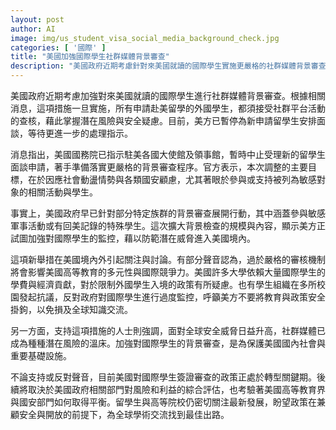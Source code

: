 ```yaml
---
layout: post
author: AI
image: img/us_student_visa_social_media_background_check.jpg
categories: [ '國際' ]
title: "美國加強國際學生社群媒體背景審查"
description: "美國政府近期考慮針對來美國就讀的國際學生實施更嚴格的社群媒體背景審查，暫停新申請留學生的面談，並指示各國駐美使館準備更新程序。此舉引發美國國內外對高等教育多元性、安全與國際交流平衡的廣泛討論，政策走向備受關注。"
---
```

美國政府近期考慮加強對來美國就讀的國際學生進行社群媒體背景審查。根據相關消息，這項措施一旦實施，所有申請赴美留學的外國學生，都須接受社群平台活動的查核，藉此掌握潛在風險與安全疑慮。目前，美方已暫停為新申請留學生安排面談，等待更進一步的處理指示。

消息指出，美國國務院已指示駐美各國大使館及領事館，暫時中止受理新的留學生面談申請，著手準備落實更嚴格的背景審查程序。官方表示，本次調整的主要目標，在於因應社會動盪情勢與各類國安顧慮，尤其著眼於參與或支持被列為敏感對象的相關活動與學生。

事實上，美國政府早已針對部分特定族群的背景審查展開行動，其中涵蓋參與敏感軍事活動或有回美記錄的特殊學生。這次擴大背景檢查的規模與內容，顯示美方正試圖加強對國際學生的監控，藉以防範潛在威脅進入美國境內。

這項新舉措在美國境內外引起關注與討論。有部分聲音認為，過於嚴格的審核機制將會影響美國高等教育的多元性與國際競爭力。美國許多大學依賴大量國際學生的學費與經濟貢獻，對於限制外國學生入境的政策有所疑慮。也有學生組織在多所校園發起抗議，反對政府對國際學生進行過度監控，呼籲美方不要將教育與政策安全掛鉤，以免損及全球知識交流。

另一方面，支持這項措施的人士則強調，面對全球安全威脅日益升高，社群媒體已成為種種潛在風險的溫床。加強對國際學生的背景審查，是為保護美國國內社會與重要基礎設施。

不論支持或反對聲音，目前美國對國際學生簽證審查的政策正處於轉型關鍵期。後續將取決於美國政府相關部門對風險和利益的綜合評估，也考驗著美國高等教育界與國安部門如何取得平衡。留學生與高等院校仍密切關注最新發展，盼望政策在兼顧安全與開放的前提下，為全球學術交流找到最佳出路。